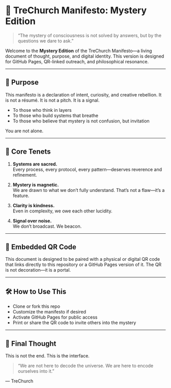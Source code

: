 # 🧠 TreChurch Manifesto: Mystery Edition

> “The mystery of consciousness is not solved by answers, but by the questions we dare to ask.”

Welcome to the **Mystery Edition** of the TreChurch Manifesto—a living document of thought, purpose, and digital identity. This version is designed for GitHub Pages, QR-linked outreach, and philosophical resonance.

---

## 📜 Purpose

This manifesto is a declaration of intent, curiosity, and creative rebellion. It is not a résumé. It is not a pitch. It is a signal.

- To those who think in layers  
- To those who build systems that breathe  
- To those who believe that mystery is not confusion, but invitation  

You are not alone.

---

## 🧩 Core Tenets

1. **Systems are sacred.**  
   Every process, every protocol, every pattern—deserves reverence and refinement.

2. **Mystery is magnetic.**  
   We are drawn to what we don’t fully understand. That’s not a flaw—it’s a feature.

3. **Clarity is kindness.**  
   Even in complexity, we owe each other lucidity.

4. **Signal over noise.**  
   We don’t broadcast. We beacon.

---

## 🧬 Embedded QR Code

This document is designed to be paired with a physical or digital QR code that links directly to this repository or a GitHub Pages version of it. The QR is not decoration—it is a portal.

---

## 🛠️ How to Use This

- Clone or fork this repo  
- Customize the manifesto if desired  
- Activate GitHub Pages for public access  
- Print or share the QR code to invite others into the mystery  

---

## 🧭 Final Thought

This is not the end. This is the interface.

> “We are not here to decode the universe. We are here to encode ourselves into it.”

— TreChurch